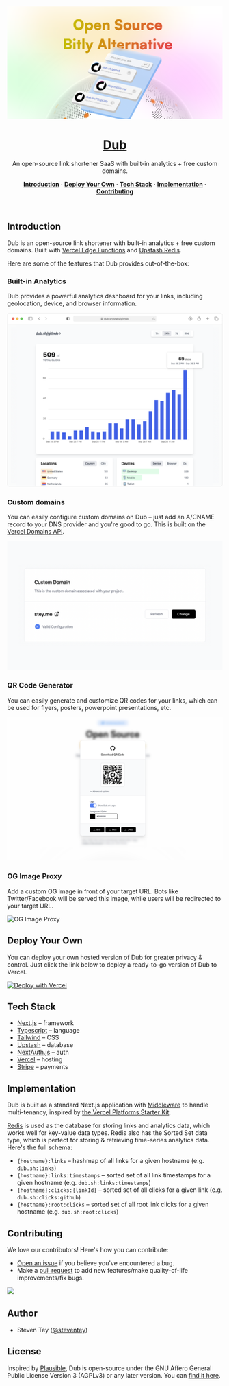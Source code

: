 <a href="https://dub.sh">
  <img alt="Dub – an open-source link shortener SaaS with built-in analytics + free custom domains." src="/public/static/thumbnail.png">
  <h1 align="center">Dub</h1>
</a>

<p align="center">
  An open-source link shortener SaaS with built-in analytics + free custom domains.
</p>

<p align="center">
  <a href="#introduction"><strong>Introduction</strong></a> ·
  <a href="#deploy-your-own"><strong>Deploy Your Own</strong></a> ·
  <a href="#tech-stack"><strong>Tech Stack</strong></a> ·
  <a href="#implementation"><strong>Implementation</strong></a> ·
  <a href="#contributing"><strong>Contributing</strong></a>
</p>
<br/>

## Introduction

Dub is an open-source link shortener with built-in analytics + free custom domains. Built with [Vercel Edge Functions](http://vercel.com/edge) and [Upstash Redis](https://docs.upstash.com/redis).

Here are some of the features that Dub provides out-of-the-box:

### Built-in Analytics

Dub provides a powerful analytics dashboard for your links, including geolocation, device, and browser information.

![Analytics Dashboard](/public/static/landing/analytics.png)

### Custom domains

You can easily configure custom domains on Dub – just add an A/CNAME record to your DNS provider and you're good to go. This is built on the [Vercel Domains API](https://domains-api.vercel.app/).

![Custom Domains](/public/static/landing/domains.png)

### QR Code Generator

You can easily generate and customize QR codes for your links, which can be used for flyers, posters, powerpoint presentations, etc.

![QR Code](/public/static/landing/qr.png)

### OG Image Proxy

Add a custom OG image in front of your target URL. Bots like Twitter/Facebook will be served this image, while users will be redirected to your target URL.

![OG Image Proxy](/public/static/landing/og-image-proxy.gif)

## Deploy Your Own

You can deploy your own hosted version of Dub for greater privacy & control. Just click the link below to deploy a ready-to-go version of Dub to Vercel.

[![Deploy with Vercel](https://vercel.com/button)](https://dub.sh/deploy)

## Tech Stack

- [Next.js](https://nextjs.org/) – framework
- [Typescript](https://www.typescriptlang.org/) – language
- [Tailwind](https://tailwindcss.com/) – CSS
- [Upstash](https://upstash.com/) – database
- [NextAuth.js](https://next-auth.js.org/) – auth
- [Vercel](https://vercel.com/) – hosting
- [Stripe](https://stripe.com/) – payments

## Implementation

Dub is built as a standard Next.js application with [Middleware](https://nextjs.org/docs/advanced-features/middleware) to handle multi-tenancy, inspired by [the Vercel Platforms Starter Kit](https://github.com/vercel/platforms).

[Redis](https://redis.io/) is used as the database for storing links and analytics data, which works well for key-value data types. Redis also has the Sorted Set data type, which is perfect for storing & retrieving time-series analytics data. Here's the full schema:

- `{hostname}:links` – hashmap of all links for a given hostname (e.g. `dub.sh:links`)
- `{hostname}:links:timestamps` – sorted set of all link timestamps for a given hostname (e.g. `dub.sh:links:timestamps`)
- `{hostname}:clicks:{linkId}` – sorted set of all clicks for a given link (e.g. `dub.sh:clicks:github`)
- `{hostname}:root:clicks` – sorted set of all root link clicks for a given hostname (e.g. `dub.sh:root:clicks`)

## Contributing

We love our contributors! Here's how you can contribute:

- [Open an issue](https://github.com/steven-tey/dub/issues) if you believe you've encountered a bug.
- Make a [pull request](https://github.com/steven-tey/dub/pull) to add new features/make quality-of-life improvements/fix bugs.

<a href="https://github.com/steven-tey/dub/graphs/contributors">
  <img src="https://contrib.rocks/image?repo=steven-tey/dub" />
</a>

## Author

- Steven Tey ([@steventey](https://twitter.com/steventey))

## License

Inspired by [Plausible](https://plausible.io/), Dub is open-source under the GNU Affero General Public License Version 3 (AGPLv3) or any later version. You can [find it here](https://github.com/steven-tey/dub/blob/main/LICENSE.md).
